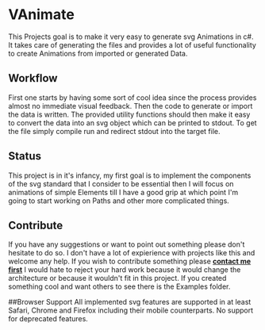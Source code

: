 # VAnimate
This Projects goal is to make it very easy to generate svg Animations in c#. It takes care of generating the files and provides a lot of useful functionality to create Animations from imported or generated Data.

## Workflow
First one starts by having some sort of cool idea since the process provides almost no immediate visual feedback. Then the code to generate or import the data is written. The provided utility functions should then make it easy to convert the data into an svg object which can be printed to stdout. To get the file simply compile run and redirect stdout into the target file.

## Status
This project is in it's infancy, my first goal is to implement the components of the svg standard that I consider to be essential then I will focus on animations of simple Elements till I have a good grip at which point I'm going to start working on Paths and other more complicated things.

## Contribute
If you have any suggestions or want to point out something please don't hesitate to do so. I don't have a lot of expierience with projects like this and welcome any help. If you wish to contribute something please **[contact me first](mailto:mail@stefanschmauch.eu?subject=VAnimate%20Contribution&body=Hello%20fellow%20Programmer "Send me an Email")** I would hate to reject your hard work because it would change the architecture or because it wouldn't fit in this project. If you created something cool and want others to see there is the Examples folder.

##Browser Support
All implemented svg features are supported in at least Safari, Chrome and Firefox including their mobile counterparts. No support for deprecated features.
